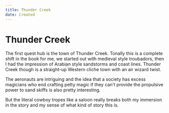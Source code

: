 ```yaml
---
title: Thunder Creek
date: Created
---
```


# Thunder Creek

The first quest hub is the town of Thunder Creek. Tonally this is a complete shift in the book for me, we started out with medieval style troubadors, then I had the impression of Arabian style sandstorms and coast lines. Thunder Creek though is a straight-up Western cliche town with an air wizard twist.

The aeronauts are intriguing and the idea that a society has excess magicians who end crafting petty magic if they can't provide the propulsive power to sand skiffs is also pretty interesting.

But the literal cowboy tropes like a saloon really breaks both my immersion in the story and my sense of what kind of story this is.